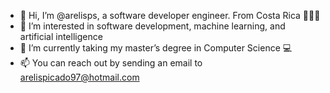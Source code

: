 - 👋 Hi, I’m @arelisps, a software developer engineer. From Costa Rica 🌿🍃🌋
- 👀 I’m interested in software development, machine learning, and artificial intelligence
- 🌱 I’m currently taking my master’s degree in Computer Science 💻
- 📫 You can reach out by sending an email to arelispicado97@hotmail.com

<!---
arelisps/arelisps is a ✨ special ✨ repository because its `README.md` (this file) appears on your GitHub profile.
You can click the Preview link to take a look at your changes.
--->
